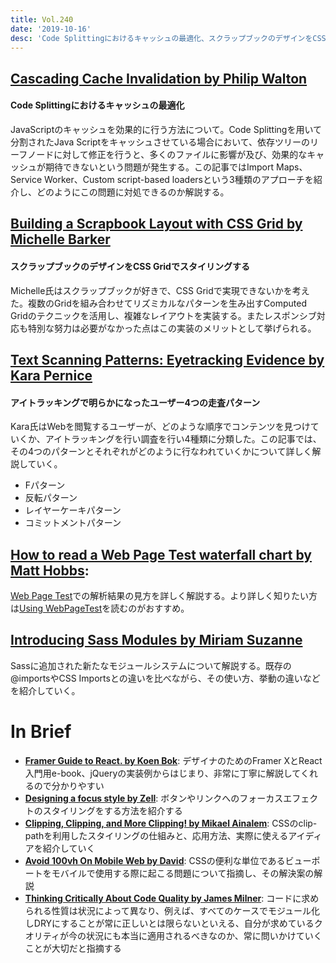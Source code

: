 ```yaml
---
title: Vol.240
date: '2019-10-16'
desc: 'Code Splittingにおけるキャッシュの最適化、スクラップブックのデザインをCSS Gridでスタイリングする、 アイトラッキングで明らかになったユーザー4つの走査パターン、ほか計10リンク'
---
```


## [Cascading Cache Invalidation by Philip Walton](https://philipwalton.com/articles/cascading-cache-invalidation/)

#### Code Splittingにおけるキャッシュの最適化

JavaScriptのキャッシュを効果的に行う方法について。Code Splittingを用いて分割されたJava Scriptをキャッシュさせている場合において、依存ツリーのリーフノードに対して修正を行うと、多くのファイルに影響が及び、効果的なキャッシュが期待できないという問題が発生する。この記事ではImport Maps、Service Worker、Custom script-based loadersという3種類のアプローチを紹介し、どのようにこの問題に対処できるのか解説する。

## [Building a Scrapbook Layout with CSS Grid by Michelle Barker](https://css-irl.info/building-a-scrapbook-layout-with-css-grid/)

#### スクラップブックのデザインをCSS Gridでスタイリングする

Michelle氏はスクラップブックが好きで、CSS Gridで実現できないかを考えた。複数のGridを組み合わせてリズミカルなパターンを生み出すComputed Gridのテクニックを活用し、複雑なレイアウトを実装する。またレスポンシブ対応も特別な努力は必要がなかった点はこの実装のメリットとして挙げられる。

## [Text Scanning Patterns: Eyetracking Evidence by Kara Pernice](https://www.nngroup.com/articles/text-scanning-patterns-eyetracking/)

#### アイトラッキングで明らかになったユーザー4つの走査パターン
 Kara氏はWebを閲覧するユーザーが、どのような順序でコンテンツを見つけていくか、アイトラッキングを行い調査を行い4種類に分類した。この記事では、その4つのパターンとそれぞれがどのように行なわれていくかについて詳しく解説していく。

- Fパターン
- 反転パターン
- レイヤーケーキパターン
- コミットメントパターン

## [How to read a Web Page Test waterfall chart by Matt Hobbs](https://nooshu.github.io/blog/2019/10/02/how-to-read-a-wpt-waterfall-chart/):

[Web Page Test](https://www.webpagetest.org)での解析結果の見方を詳しく解説する。より詳しく知りたい方は[Using WebPageTest](http://shop.oreilly.com/product/0636920033592.do)を読むのがおすすめ。

## [Introducing Sass Modules by Miriam Suzanne](https://css-tricks.com/introducing-sass-modules/)

Sassに追加された新たなモジュールシステムについて解説する。既存の@importsやCSS Importsとの違いを比べながら、その使い方、挙動の違いなどを紹介していく。

# In Brief
- [**Framer Guide to React. by Koen Bok**](https://www.framer.com/books/framer-guide-to-react/): デザイナのためのFramer XとReact入門用e-book、jQueryの実装例からはじまり、非常に丁寧に解説してくれるので分かりやすい
- [**Designing a focus style by Zell**](https://zellwk.com/blog/creating-focus-style/): ボタンやリンクへのフォーカスエフェクトのスタイリングをする方法を紹介する
- [**Clipping, Clipping, and More Clipping! by Mikael Ainalem**](https://css-tricks.com/clipping-clipping-and-more-clipping/): CSSのclip-pathを利用したスタイリングの仕組みと、応用方法、実際に使えるアイディアを紹介していく
- [**Avoid 100vh On Mobile Web by David**](https://chanind.github.io/javascript/2019/09/28/avoid-100vh-on-mobile-web.html): CSSの便利な単位であるビューポートをモバイルで使用する際に起こる問題について指摘し、その解決案の解説
- [**Thinking Critically About Code Quality by James Milner**](https://www.loxodrome.io/post/thinking-critically-about-code-quality/): コードに求められる性質は状況によって異なり、例えば、すべてのケースでモジュール化しDRYにすることが常に正しいとは限らないといえる、自分が求めているクオリティが今の状況にも本当に適用されるべきなのか、常に問いかけていくことが大切だと指摘する

